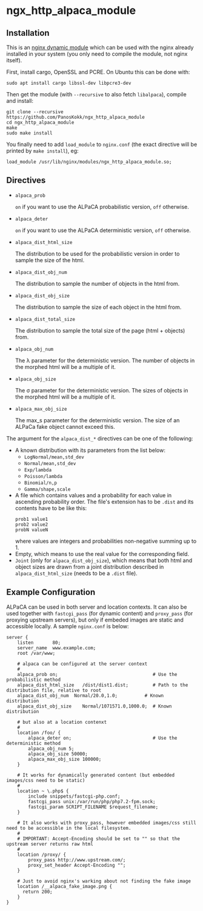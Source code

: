 # ngx_http_alpaca_module

## Installation

This is an [nginx dynamic module](https://docs.nginx.com/nginx/admin-guide/dynamic-modules/dynamic-modules/) which can be used
with the nginx already installed in your system (you only need to compile the module, not nginx itself).

First, install cargo, OpenSSL and PCRE. On Ubuntu this can be done with:
```
sudo apt install cargo libssl-dev libpcre3-dev
```

Then get the module (with `--recursive` to also fetch `libalpaca`), compile and install:
```
git clone --recursive https://github.com/PanosKokk/ngx_http_alpaca_module
cd ngx_http_alpaca_module
make
sudo make install
```

You finally need to add `load_module` to `nginx.conf` (the exact directive will be printed by `make install`), eg:
```
load_module /usr/lib/nginx/modules/ngx_http_alpaca_module.so;
```

## Directives

- `alpaca_prob`

  `on` if you want to use the ALPaCA probabilistic version, `off` otherwise.

- `alpaca_deter`

  `on` if you want to use the ALPaCA deterministic version, `off` otherwise.

- `alpaca_dist_html_size`

  The distribution to be used for the probabilistic version in order to sample the size of the html.

- `alpaca_dist_obj_num`

  The distribution to sample the number of objects in the html from.

- `alpaca_dist_obj_size`

  The distribution to sample the size of each object in the html from.

- `alpaca_dist_total_size`

  The distribution to sample the total size of the page (html + objects) from.

- `alpaca_obj_num`

  The λ parameter for the deterministic version. The number of objects in the morphed html will be a multiple of it.

- `alpaca_obj_size`

  The σ parameter for the deterministic version. The sizes of objects in the morphed html will be a multiple of it.

- `alpaca_max_obj_size`

  The max_s parameter for the deterministic version. The size of an ALPaCa fake object cannot exceed this.

The argument for the `alpaca_dist_*` directives can be one of the following:
- A known distribution with its parameters from the list below:
  - `LogNormal/mean,std_dev`
  - `Normal/mean,std_dev`
  - `Exp/lambda`
  - `Poisson/lambda`
  - `Binomial/n,p`
  - `Gamma/shape,scale`
- A file which contains values and a probability for each value in ascending probability order. The file's extension has to 
  be `.dist` and its contents have to be like this:
  ```
  prob1 value1 
  prob2 value2
  probN valueN
  ```
  where values are integers and probabilities non-negative summing up to 1.
- Empty, which means to use the real value for the corresponding field.
- `Joint` (only for `alpaca_dist_obj_size`), which means that both html and object sizes are
  drawn from a joint distribution described in `alpaca_dist_html_size` (needs to be a `.dist` file).

## Example Configuration

ALPaCA can be used in both server and location contexts. It can also be used together with `fastcgi_pass`
(for dynamic content) and `proxy_pass` (for proxying upstream servers), but only if embeded images are
static and accessible locally. A sample `nginx.conf` is below:
```
server {
    listen       80;
    server_name  www.example.com;
    root /var/www;

    # alpaca can be configured at the server context
    #
    alpaca_prob on;                                   # Use the probabilistic method
    alpaca_dist_html_size   /dist/dist1.dist;         # Path to the distribution file, relative to root        
    alpaca_dist_obj_num  Normal/20.0,1.0;          # Known distribution
    alpaca_dist_obj_size    Normal/1071571.0,1000.0;  # Known distribution

    # but also at a location contenxt
    #
    location /foo/ {
        alpaca_deter on;                              # Use the deterministic method
        alpaca_obj_num 5;
        alpaca_obj_size 50000;
        alpaca_max_obj_size 100000;
    }

    # It works for dynamically generated content (but embedded images/css need to be static)
    #
    location ~ \.php$ {
        include snippets/fastcgi-php.conf;
        fastcgi_pass unix:/var/run/php/php7.2-fpm.sock;
        fastcgi_param SCRIPT_FILENAME $request_filename;
    }

    # It also works with proxy_pass, however embedded images/css still need to be accessible in the local filesystem.
    #
    # IMPORTANT: Accept-Encoding should be set to "" so that the upstream server returns raw html
    #
    location /proxy/ {
        proxy_pass http://www.upstream.com/;
        proxy_set_header Accept-Encoding "";
    }

    # Just to avoid nginx's warking about not finding the fake image
    location /__alpaca_fake_image.png {
      return 200;
    }
}
```



